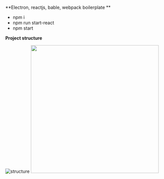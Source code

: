 **Electron, reactjs, bable, webpack boilerplate **

* npm i
* npm run start-react 
* npm start

**Project structure**
  
![structure](/uploads/3c6dcb107e9c9fd3847bd4a5d66a573c/Screenshot_2019-07-29_at_7.54.02_PM.png)
<img src="/uploads/3c6dcb107e9c9fd3847bd4a5d66a573c/Screenshot_2019-07-29_at_7.54.02_PM.png"  width="400" height="400">
